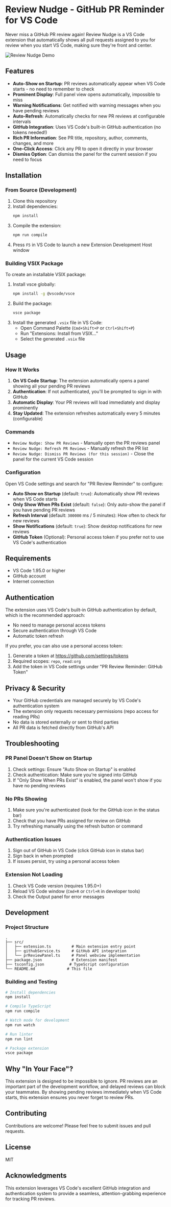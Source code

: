 # Review Nudge - GitHub PR Reminder for VS Code

Never miss a GitHub PR review again! Review Nudge is a VS Code extension that automatically shows all pull requests assigned to you for review when you start VS Code, making sure they're front and center.

![Review Nudge Demo](img/demo.png)

## Features

- **Auto-Show on Startup**: PR reviews automatically appear when VS Code starts - no need to remember to check
- **Prominent Display**: Full panel view opens automatically, impossible to miss
- **Warning Notifications**: Get notified with warning messages when you have pending reviews
- **Auto-Refresh**: Automatically checks for new PR reviews at configurable intervals
- **GitHub Integration**: Uses VS Code's built-in GitHub authentication (no tokens needed!)
- **Rich PR Information**: See PR title, repository, author, comments, changes, and more
- **One-Click Access**: Click any PR to open it directly in your browser
- **Dismiss Option**: Can dismiss the panel for the current session if you need to focus

## Installation

### From Source (Development)

1. Clone this repository
2. Install dependencies:
   ```bash
   npm install
   ```
3. Compile the extension:
   ```bash
   npm run compile
   ```
4. Press `F5` in VS Code to launch a new Extension Development Host window

### Building VSIX Package

To create an installable VSIX package:

1. Install vsce globally:
   ```bash
   npm install -g @vscode/vsce
   ```
2. Build the package:
   ```bash
   vsce package
   ```
3. Install the generated `.vsix` file in VS Code:
   - Open Command Palette (`Cmd+Shift+P` or `Ctrl+Shift+P`)
   - Run "Extensions: Install from VSIX..."
   - Select the generated `.vsix` file

## Usage

### How It Works

1. **On VS Code Startup**: The extension automatically opens a panel showing all your pending PR reviews
2. **Authentication**: If not authenticated, you'll be prompted to sign in with GitHub
3. **Automatic Display**: Your PR reviews will load immediately and display prominently
4. **Stay Updated**: The extension refreshes automatically every 5 minutes (configurable)

### Commands

- `Review Nudge: Show PR Reviews` - Manually open the PR reviews panel
- `Review Nudge: Refresh PR Reviews` - Manually refresh the PR list
- `Review Nudge: Dismiss PR Reviews (for this session)` - Close the panel for the current VS Code session

### Configuration

Open VS Code settings and search for "PR Review Reminder" to configure:

- **Auto Show on Startup** (default: `true`): Automatically show PR reviews when VS Code starts
- **Only Show When PRs Exist** (default: `false`): Only auto-show the panel if you have pending PR reviews
- **Refresh Interval** (default: `300000` ms / 5 minutes): How often to check for new reviews
- **Show Notifications** (default: `true`): Show desktop notifications for new reviews
- **GitHub Token** (Optional): Personal access token if you prefer not to use VS Code's authentication

## Requirements

- VS Code 1.95.0 or higher
- GitHub account
- Internet connection

## Authentication

The extension uses VS Code's built-in GitHub authentication by default, which is the recommended approach:
- No need to manage personal access tokens
- Secure authentication through VS Code
- Automatic token refresh

If you prefer, you can also use a personal access token:
1. Generate a token at https://github.com/settings/tokens
2. Required scopes: `repo`, `read:org`
3. Add the token in VS Code settings under "PR Review Reminder: GitHub Token"

## Privacy & Security

- Your GitHub credentials are managed securely by VS Code's authentication system
- The extension only requests necessary permissions (repo access for reading PRs)
- No data is stored externally or sent to third parties
- All PR data is fetched directly from GitHub's API

## Troubleshooting

### PR Panel Doesn't Show on Startup

1. Check settings: Ensure "Auto Show on Startup" is enabled
2. Check authentication: Make sure you're signed into GitHub
3. If "Only Show When PRs Exist" is enabled, the panel won't show if you have no pending reviews

### No PRs Showing

1. Make sure you're authenticated (look for the GitHub icon in the status bar)
2. Check that you have PRs assigned for review on GitHub
3. Try refreshing manually using the refresh button or command

### Authentication Issues

1. Sign out of GitHub in VS Code (click GitHub icon in status bar)
2. Sign back in when prompted
3. If issues persist, try using a personal access token

### Extension Not Loading

1. Check VS Code version (requires 1.95.0+)
2. Reload VS Code window (`Cmd+R` or `Ctrl+R` in developer tools)
3. Check the Output panel for error messages

## Development

### Project Structure

```
.
├── src/
│   ├── extension.ts         # Main extension entry point
│   ├── githubService.ts     # GitHub API integration
│   └── prReviewPanel.ts     # Panel webview implementation
├── package.json             # Extension manifest
├── tsconfig.json           # TypeScript configuration
└── README.md              # This file
```

### Building and Testing

```bash
# Install dependencies
npm install

# Compile TypeScript
npm run compile

# Watch mode for development
npm run watch

# Run linter
npm run lint

# Package extension
vsce package
```

## Why "In Your Face"?

This extension is designed to be impossible to ignore. PR reviews are an important part of the development workflow, and delayed reviews can block your teammates. By showing pending reviews immediately when VS Code starts, this extension ensures you never forget to review PRs.

## Contributing

Contributions are welcome! Please feel free to submit issues and pull requests.

## License

MIT

## Acknowledgments

This extension leverages VS Code's excellent GitHub integration and authentication system to provide a seamless, attention-grabbing experience for tracking PR reviews.